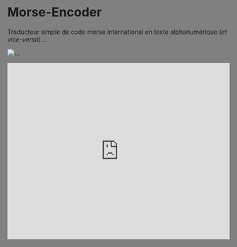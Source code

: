 # Morse-Encoder
Traducteur simple de code morse international en texte alphanumérique (*et vice-versa*)...

![...](https://img.shields.io/badge/python-3-blue.svg)


<iframe height="400px" width="100%" src="https://repl.it/@elig_45/Morse-Encoder?lite=true" scrolling="no" frameborder="no" allowtransparency="true" allowfullscreen="true" sandbox="allow-forms allow-pointer-lock allow-popups allow-same-origin allow-scripts allow-modals"></iframe>

<style>
  html, body{
  background-color: grey;
  }
</style>
